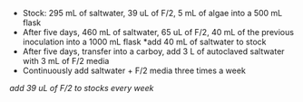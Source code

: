 - Stock: 295 mL of saltwater, 39 uL of F/2, 5 mL of algae into a 500 mL flask 
- After five days, 460 mL of saltwater, 65 uL of F/2, 40 mL of the previous inoculation into a 1000 mL flask
	*add 40 mL of saltwater to stock
- After five days, transfer into a carboy, add 3 L of autoclaved saltwater with 3 mL of F/2 media
- Continuously add saltwater + F/2 media three times a week 

*add 39 uL of F/2 to stocks every week*


